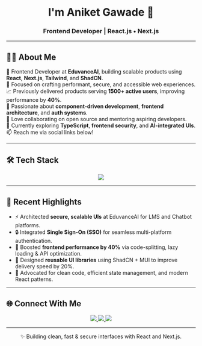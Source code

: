 <!-- 🌐 Aniket Gawade | Frontend Developer -->

<h1 align="center">I'm Aniket Gawade 👋</h1>
<h3 align="center">Frontend Developer | React.js • Next.js </h3>

---

## 👨‍💻 About Me

💼 Frontend Developer at **EduvanceAI**, building scalable products using **React**, **Next.js**, **Tailwind**, and **ShadCN**.  
🚀 Focused on crafting performant, secure, and accessible web experiences.  
📈 Previously delivered products serving **1500+ active users**, improving performance by **40%**.  
🧩 Passionate about **component-driven development**, **frontend architecture**, and **auth systems**.  
🤝 Love collaborating on open source and mentoring aspiring developers.  
🎯 Currently exploring **TypeScript**, **frontend security**, and **AI-integrated UIs**.  
📫 Reach me via social links below!  

---

## 🛠️ Tech Stack

<p align="center">
  <img src="https://skillicons.dev/icons?i=react,nextjs,js,ts,tailwind,materialui,redux,git,github,vercel,aws&perline=6" />
</p>

---

## 🧠 Recent Highlights

- ⚡ Architected **secure, scalable UIs** at EduvanceAI for LMS and Chatbot platforms.  
- 🔒 Integrated **Single Sign-On (SSO)** for seamless multi-platform authentication.  
- 🚀 Boosted **frontend performance by 40%** via code-splitting, lazy loading & API optimization.  
- 🧩 Designed **reusable UI libraries** using ShadCN + MUI to improve delivery speed by 20%.  
- 🧠 Advocated for clean code, efficient state management, and modern React patterns.  

---

## 🌐 Connect With Me

<p align="center">
  <a href="https://linkedin.com/in/https://www.linkedin.com/in/aniketgawade117/">
    <img src="https://img.shields.io/badge/LinkedIn-0A66C2?style=for-the-badge&logo=linkedin&logoColor=white" />
  </a>
  <a href="mailto:aniketgawade1112@gmail.com">
    <img src="https://img.shields.io/badge/Email-D14836?style=for-the-badge&logo=gmail&logoColor=white" />
  </a>
  <a href="https://github.com/aniketgawade1112">
    <img src="https://img.shields.io/badge/GitHub-181717?style=for-the-badge&logo=github&logoColor=white" />
  </a>
</p>

---

<p align="center">✨ Building clean, fast & secure interfaces with React and Next.js.</p>
